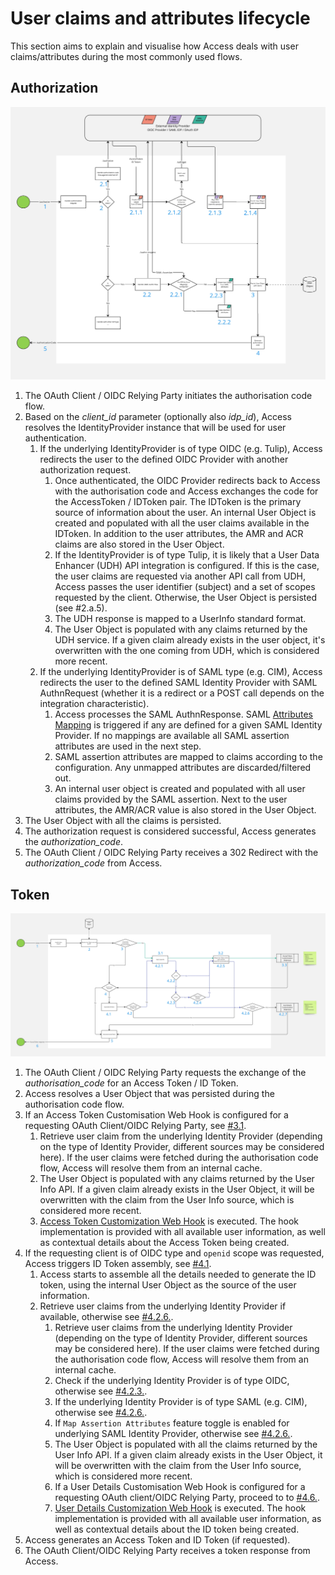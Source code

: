 # User claims and attributes lifecycle

This section aims to explain and visualise how Access deals with user claims/attributes during the most commonly used flows.

## Authorization

![AWS Configuration](img/access-claims-lifecycle-authorization.jpg)

1. The OAuth Client / OIDC Relying Party initiates the authorisation code flow.
2. Based on the _client_id_ parameter (optionally also _idp_id_), Access resolves the IdentityProvider instance that will be used for user
   authentication.
    1. If the underlying IdentityProvider is of type OIDC (e.g. Tulip), Access redirects the user to the defined OIDC Provider with another
       authorization request.
        1. Once authenticated, the OIDC Provider redirects back to Access with the authorisation code and Access exchanges the code for the
           AccessToken / IDToken pair. The IDToken is the primary source of information about the user. An internal User Object is created
           and populated with all the user claims available in the IDToken. In addition to the user attributes, the AMR and ACR claims are
           also stored in the User Object.
        2. If the IdentityProvider is of type Tulip, it is likely that a User Data Enhancer (UDH) API integration is configured. If this is
           the case, the user claims are requested via another API call from UDH, Access passes the user identifier (subject) and a set of
           scopes requested by the client. Otherwise, the User Object is persisted (see #2.a.5).
        3. The UDH response is mapped to a UserInfo standard format.
        4. The User Object is populated with any claims returned by the UDH service. If a given claim already exists in the user object,
           it's overwritten with the one coming from UDH, which is considered more recent.
    2. If the underlying IdentityProvider is of SAML type (e.g. CIM), Access redirects the user to the defined SAML Identity Provider with
       SAML AuthnRequest (whether it is a redirect or a POST call depends on the integration characteristic).
        1. Access processes the SAML AuthnResponse.
           SAML [Attributes Mapping](https://docs.onegini.com/products/access/topics/general-app-config/identity-providers/identity-providers/#attribute-mapping)
           is triggered if any are defined for a given SAML Identity Provider. If no mappings are available all SAML assertion attributes
           are used in the next step.
        2. SAML assertion attributes are mapped to claims according to the configuration. Any unmapped attributes are discarded/filtered
           out.
        3. An internal user object is created and populated with all user claims provided by the SAML assertion. Next to the user
           attributes, the AMR/ACR value is also stored in the User Object.
3. The User Object with all the claims is persisted.
4. The authorization request is considered successful, Access generates the _authorization_code_.
5. The OAuth Client / OIDC Relying Party receives a 302 Redirect with the _authorization_code_ from Access.

## Token

![AWS Configuration](img/access-claims-lifecycle-token.jpg)

1. The OAuth Client / OIDC Relying Party requests the exchange of the _authorisation_code_ for an Access Token / ID Token.
2. Access resolves a User Object that was persisted during the authorisation code flow.
3. If an Access Token Customisation Web Hook is configured for a requesting OAuth Client/OIDC Relying Party, see [#3.1](#3.1.).
    1. Retrieve user claim from the underlying Identity Provider (depending on the type of Identity Provider, different sources may be
       considered here). If the user claims were fetched during the authorisation code flow, Access will resolve them from an internal
       cache.
    2. The User Object is populated with any claims returned by the User Info API. If a given claim already exists in the User Object, it
       will be overwritten with the claim from the User Info source, which is considered more recent.
    3. [Access Token Customization Web Hook](https://docs.onegini.com/products/access/topics/integration-extension/hooks/customize-access-token/customize-access-token-hook/)
       is executed. The hook implementation is provided with all available user information, as well as contextual details about the Access
       Token being created.
4. If the requesting client is of OIDC type and `openid` scope was requested, Access triggers ID Token assembly,
   see [#4.1](#4.1.).
    1. Access starts to assemble all the details needed to generate the ID token, using the internal User Object as the source of the user
       information.
    2. Retrieve user claims from the underlying Identity Provider if available, otherwise see [#4.2.6.](#4.2.6.).
        1. Retrieve user claims from the underlying Identity Provider (depending on the type of Identity Provider, different sources may be
           considered here). If the user claims were fetched during the authorisation code flow, Access will resolve them from an internal
           cache.
        2. Check if the underlying Identity Provider is of type OIDC, otherwise see [#4.2.3.](#4.2.3.).
        3. If the underlying Identity Provider is of type SAML (e.g. CIM), otherwise see [#4.2.6.](#4.2.6.).
        4. If `Map Assertion Attributes` feature toggle is enabled for underlying SAML Identity Provider, otherwise see [#4.2.6.](#4.2.6.).
        5. The User Object is populated with all the claims returned by the User Info API. If a given claim already exists in the User
           Object, it will be overwritten with the claim from the User Info source, which is considered more recent.
        6. If a User Details Customisation Web Hook is configured for a requesting OAuth client/OIDC Relying Party, proceed to
           to [#4.6.](#4.6.).
        7. [User Details Customization Web Hook](https://docs.onegini.com/products/access/topics/integration-extension/hooks/customize-user-details/customize-user-details-hook/)
           is executed. The hook implementation is provided with all available user information, as well as contextual details about the ID
           token being created.
5. Access generates an Access Token and ID Token (if requested).
6. The OAuth Client/OIDC Relying Party receives a token response from Access.
